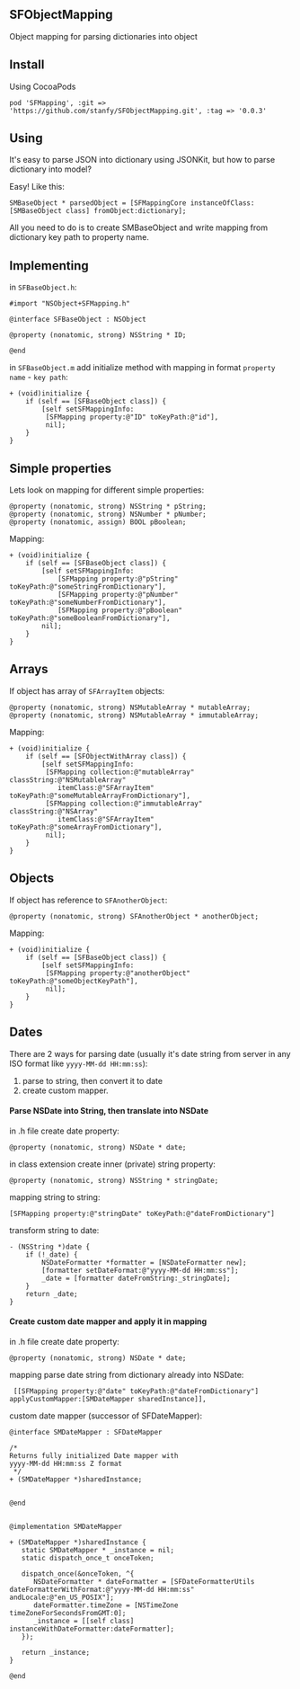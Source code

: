 SFObjectMapping
---------------

Object mapping for parsing dictionaries into object


Install
------

Using CocoaPods

`pod 'SFMapping', :git => 'https://github.com/stanfy/SFObjectMapping.git', :tag => '0.0.3'` 


Using
-----

It's easy to parse JSON into dictionary using JSONKit, but how to parse dictionary into model?

Easy! Like this:

`SMBaseObject * parsedObject = [SFMappingCore instanceOfClass:[SMBaseObject class] fromObject:dictionary];`

All you need to do is to create SMBaseObject and write mapping from dictionary key path to property name.



Implementing
------------


in `SFBaseObject.h`:


```objc
#import "NSObject+SFMapping.h"

@interface SFBaseObject : NSObject

@property (nonatomic, strong) NSString * ID;

@end
```

in `SFBaseObject.m` add initialize method with mapping in format `property name` - `key path`:

```objc
+ (void)initialize {
    if (self == [SFBaseObject class]) {
        [self setSFMappingInfo:
         [SFMapping property:@"ID" toKeyPath:@"id"],
         nil];
    }
}
```

Simple properties
----------
Lets look on mapping for different simple properties:


```objc
@property (nonatomic, strong) NSString * pString;
@property (nonatomic, strong) NSNumber * pNumber;
@property (nonatomic, assign) BOOL pBoolean;
```

Mapping:

```objc
+ (void)initialize {
    if (self == [SFBaseObject class]) {
        [self setSFMappingInfo:
            [SFMapping property:@"pString" toKeyPath:@"someStringFromDictionary"],
            [SFMapping property:@"pNumber" toKeyPath:@"someNumberFromDictionary"],
            [SFMapping property:@"pBoolean" toKeyPath:@"someBooleanFromDictionary"],
        nil];
    }
}
```

Arrays
------

If object has array of `SFArrayItem` objects:

```objc
@property (nonatomic, strong) NSMutableArray * mutableArray;
@property (nonatomic, strong) NSMutableArray * immutableArray;

```

Mapping:

```objc
+ (void)initialize {
    if (self == [SFObjectWithArray class]) {
        [self setSFMappingInfo:
         [SFMapping collection:@"mutableArray" classString:@"NSMutableArray" 
            itemClass:@"SFArrayItem" toKeyPath:@"someMutableArrayFromDictionary"],         
         [SFMapping collection:@"immutableArray" classString:@"NSArray" 
            itemClass:@"SFArrayItem" toKeyPath:@"someArrayFromDictionary"],
         nil];
    }
}
```

Objects
-------

If object has reference to `SFAnotherObject`:

```objc
@property (nonatomic, strong) SFAnotherObject * anotherObject;
```

Mapping:

```objc
+ (void)initialize {
    if (self == [SFBaseObject class]) {
        [self setSFMappingInfo:
         [SFMapping property:@"anotherObject" toKeyPath:@"someObjectKeyPath"],
         nil];
    }
}
```

Dates
-----
There are 2 ways for parsing date (usually it's date string from server in any ISO format like `yyyy-MM-dd HH:mm:ss`):
 
1. parse to string, then convert it to date 
2. create custom mapper.


#### Parse NSDate into String, then translate into NSDate


in .h file create date property:

```objc
@property (nonatomic, strong) NSDate * date;
```

in class extension create inner (private) string property:

```objc
@property (nonatomic, strong) NSString * stringDate;
```

mapping string to string:

```objc
[SFMapping property:@"stringDate" toKeyPath:@"dateFromDictionary"]
```

transform string to date:

```
- (NSString *)date {
    if (!_date) {
	    NSDateFormatter *formatter = [NSDateFormatter new];
      	[formatter setDateFormat:@"yyyy-MM-dd HH:mm:ss"];
    	_date = [formatter dateFromString:_stringDate];
    }
    return _date;
}
```


#### Create custom date mapper and apply it in mapping

in .h file create date property:

```objc
@property (nonatomic, strong) NSDate * date;
```

mapping parse date string from dictionary already into NSDate:

```objc
 [[SFMapping property:@"date" toKeyPath:@"dateFromDictionary"] applyCustomMapper:[SMDateMapper sharedInstance]],
```

custom date mapper (successor of SFDateMapper):

```objc
@interface SMDateMapper : SFDateMapper

/*
Returns fully initialized Date mapper with
yyyy-MM-dd HH:mm:ss Z format
 */
+ (SMDateMapper *)sharedInstance;


@end
```

```objc

@implementation SMDateMapper

+ (SMDateMapper *)sharedInstance {
   static SMDateMapper * _instance = nil;
   static dispatch_once_t onceToken;
   
   dispatch_once(&onceToken, ^{
      NSDateFormatter * dateFormatter = [SFDateFormatterUtils dateFormatterWithFormat:@"yyyy-MM-dd HH:mm:ss" andLocale:@"en_US_POSIX"];
      dateFormatter.timeZone = [NSTimeZone timeZoneForSecondsFromGMT:0];
      _instance = [[self class] instanceWithDateFormatter:dateFormatter];
   });
   
   return _instance;
}

@end
```
